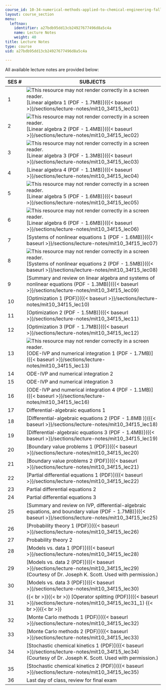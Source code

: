 ```yaml
---
course_id: 10-34-numerical-methods-applied-to-chemical-engineering-fall-2015
layout: course_section
menu:
  leftnav:
    identifier: a27bdb95dd13cb24927677496d8a5c4a
    name: Lecture Notes
    weight: 40
title: Lecture Notes
type: course
uid: a27bdb95dd13cb24927677496d8a5c4a

---
```


All available lecture notes are provided below:

| SES # | SUBJECTS |
| --- | --- |
| 1 | ![This resource may not render correctly in a screen reader.](/images/inacessible.gif)[Linear algebra 1 (PDF - 1.7MB)]({{< baseurl >}}/sections/lecture-notes/mit10_34f15_lec01) |
| 2 | ![This resource may not render correctly in a screen reader.](/images/inacessible.gif)[Linear algebra 2 (PDF - 1.4MB)]({{< baseurl >}}/sections/lecture-notes/mit10_34f15_lec02) |
| 3 | ![This resource may not render correctly in a screen reader.](/images/inacessible.gif)[Linear algebra 3 (PDF - 1.3MB)]({{< baseurl >}}/sections/lecture-notes/mit10_34f15_lec03) |
| 4 | [Linear algebra 4 (PDF - 1.1MB)]({{< baseurl >}}/sections/lecture-notes/mit10_34f15_lec04) |
| 5 | ![This resource may not render correctly in a screen reader.](/images/inacessible.gif)[Linear algebra 5 (PDF - 1.6MB)]({{< baseurl >}}/sections/lecture-notes/mit10_34f15_lec05) |
| 6 | ![This resource may not render correctly in a screen reader.](/images/inacessible.gif)[Linear algebra 6 (PDF - 1.6MB)]({{< baseurl >}}/sections/lecture-notes/mit10_34f15_lec06) |
| 7 | [Systems of nonlinear equations 1 (PDF - 1.6MB)]({{< baseurl >}}/sections/lecture-notes/mit10_34f15_lec07) |
| 8 | ![This resource may not render correctly in a screen reader.](/images/inacessible.gif)[Systems of nonlinear equations 2 (PDF - 1.5MB)]({{< baseurl >}}/sections/lecture-notes/mit10_34f15_lec08) |
| 9 | [Summary and review on linear algebra and systems of nonlinear equations (PDF - 1.3MB)]({{< baseurl >}}/sections/lecture-notes/mit10_34f15_lec09) |
| 10 | [Optimization 1 (PDF)]({{< baseurl >}}/sections/lecture-notes/mit10_34f15_lec10) |
| 11 | [Optimization 2 (PDF - 1.5MB)]({{< baseurl >}}/sections/lecture-notes/mit10_34f15_lec11) |
| 12 | [Optimization 3 (PDF - 1.7MB)]({{< baseurl >}}/sections/lecture-notes/mit10_34f15_lec12) |
| 13 | ![This resource may not render correctly in a screen reader.](/images/inacessible.gif)[ODE-IVP and numerical integration 1 (PDF - 1.7MB)]({{< baseurl >}}/sections/lecture-notes/mit10_34f15_lec13) |
| 14 | ODE-IVP and numerical integration 2 |
| 15 | ODE-IVP and numerical integration 3 |
| 16 | [ODE-IVP and numerical integration 4 (PDF - 1.1MB)]({{< baseurl >}}/sections/lecture-notes/mit10_34f15_lec16) |
| 17 | Differential-algebraic equations 1 |
| 18 | [Differential-algebraic equations 2 (PDF - 1.8MB )]({{< baseurl >}}/sections/lecture-notes/mit10_34f15_lec18) |
| 19 | [Differential-algebraic equations 3 (PDF - 1.4MB)]({{< baseurl >}}/sections/lecture-notes/mit10_34f15_lec19) |
| 20 | [Boundary value problems 1 (PDF)]({{< baseurl >}}/sections/lecture-notes/mit10_34f15_lec20) |
| 21 | [Boundary value problems 2 (PDF)]({{< baseurl >}}/sections/lecture-notes/mit10_34f15_lec21) |
| 22 | [Partial differential equations 1 (PDF)]({{< baseurl >}}/sections/lecture-notes/mit10_34f15_lec22) |
| 23 | Partial differential equations 2 |
| 24 | Partial differential equations 3 |
| 25 | [Summary and review on IVP, differential-algebraic equations, and boundary value (PDF - 1.7MB)]({{< baseurl >}}/sections/lecture-notes/mit10_34f15_lec25) |
| 26 | [Probability theory 1 (PDF)]({{< baseurl >}}/sections/lecture-notes/mit10_34f15_lec26) |
| 27 | Probability theory 2 |
| 28 | [Models vs. data 1 (PDF)]({{< baseurl >}}/sections/lecture-notes/mit10_34f15_lec28) |
| 29 | [Models vs. data 2 (PDF)]({{< baseurl >}}/sections/lecture-notes/mit10_34f15_lec29) (Courtesy of Dr. Joseph K. Scott. Used with permission.) |
| 30 | [Models vs. data 3 (PDF)]({{< baseurl >}}/sections/lecture-notes/mit10_34f15_lec30) |
| 31 |  {{< br >}}{{< br >}} [Operator splitting (PDF)]({{< baseurl >}}/sections/lecture-notes/mit10_34f15_lec31_1) {{< br >}}{{< br >}}  |
| 32 | [Monte Carlo methods 1 (PDF)]({{< baseurl >}}/sections/lecture-notes/mit10_34f15_lec32) |
| 33 | [Monte Carlo methods 2 (PDF)]({{< baseurl >}}/sections/lecture-notes/mit10_34f15_lec33) |
| 34 | [Stochastic chemical kinetics 1 (PDF)]({{< baseurl >}}/sections/lecture-notes/mit10_34f15_lec34) (Courtesy of Dr. Joseph K. Scott. Used with permission.) |
| 35 | [Stochastic chemical kinetics 2 (PDF)]({{< baseurl >}}/sections/lecture-notes/mit10_34f15_lec35) |
| 36 | Last day of class, review for final exam